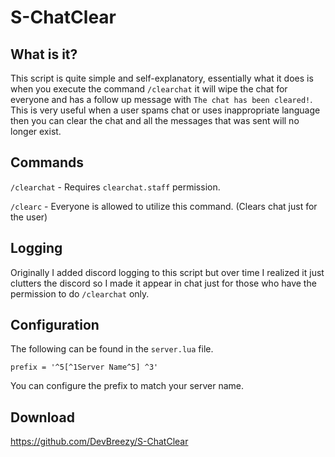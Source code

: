 # S-ChatClear

## What is it?

This script is quite simple and self-explanatory, essentially what it does is when you execute the command `/clearchat` it will wipe the chat for everyone and has a follow up message with `The chat has been cleared!`. This is very useful when a user spams chat or uses inappropriate language then you can clear the chat and all the messages that was sent will no longer exist.

## Commands

`/clearchat` - Requires `clearchat.staff` permission. 

`/clearc` - Everyone is allowed to utilize this command. (Clears chat just for the user)

## Logging

Originally I added discord logging to this script but over time I realized it just clutters the discord so I made it appear in chat just for those who have the permission to do ``/clearchat`` only.

## Configuration

The following can be found in the ``server.lua`` file.
```
prefix = '^5[^1Server Name^5] ^3'
```
You can configure the prefix to match your server name.


## Download
https://github.com/DevBreezy/S-ChatClear

